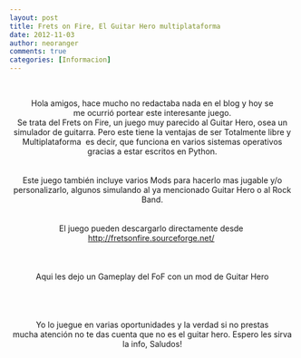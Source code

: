 ```yaml
---
layout: post
title: Frets on Fire, El Guitar Hero multiplataforma
date: 2012-11-03
author: neoranger
comments: true
categories: [Informacion]
---
```

<br /><div style="text-align:center;">Hola amigos, hace mucho no redactaba nada en el blog y hoy se me ocurrió portear este interesante juego.</div><div style="text-align:center;">Se trata del Frets on Fire, un juego muy parecido al Guitar Hero, osea un simulador de guitarra. Pero este tiene la ventajas de ser Totalmente libre y Multiplataforma  es decir, que funciona en varios sistemas operativos gracias a estar escritos en Python.</div><br /><div style="text-align:center;"><br /></div><div style="text-align:center;">Este juego también incluye varios Mods para hacerlo mas jugable y/o personalizarlo, algunos simulando al ya mencionado Guitar Hero o al Rock Band.</div><div style="text-align:center;"><br /></div><br /><div style="text-align:center;">El juego pueden descargarlo directamente desde </div><div style="text-align:center;"><a href="http://fretsonfire.sourceforge.net/"></a><a href="http://fretsonfire.sourceforge.net/">http://fretsonfire.sourceforge.net/</a> </div><br /><div style="text-align:center;"><br /></div><div style="text-align:center;"><br /></div><div style="text-align:center;">Aqui les dejo un Gameplay del FoF con un mod de Guitar Hero</div><div style="text-align:center;"><br /></div><br /><div class="separator" style="clear:both;text-align:center;"></div><div class="separator" style="clear:both;text-align:center;"><br /></div><div class="separator" style="clear:both;text-align:center;"><br /></div><div class="separator" style="clear:both;text-align:center;">Yo lo juegue en varias oportunidades y la verdad si no prestas mucha atención no te das cuenta que no es el guitar hero. Espero les sirva la info, Saludos!</div>
